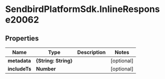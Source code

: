 # SendbirdPlatformSdk.InlineResponse20062

## Properties

Name | Type | Description | Notes
------------ | ------------- | ------------- | -------------
**metadata** | **{String: String}** |  | [optional] 
**includeTs** | **Number** |  | [optional] 


